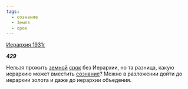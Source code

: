 ```yaml
---
tags:
  - сознание
  - Земля
  - срок
---
```

[Иерархия 1931г](https://127.0.0.1:4002/agni/1931)

___429___

Нельзя прожить [земной](../../../tags/#Земля) [срок](../../../tags/#срок) без Иерархии, но та разница, какую иерархию может вместить [сознание](../../../tags/#сознание)? Можно в разложении дойти до иерархии золота и даже до иерархии объедения.   

